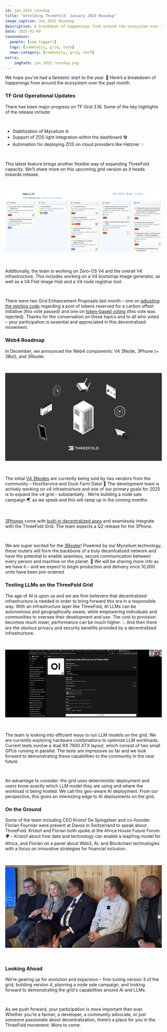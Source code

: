 ```yaml
---
id: jan_2025_roundup
title: "Unfolding ThreeFold: January 2025 Roundup"
image_caption: Jan 2025 Roundup
description: A breakdown of happenings from around the ecosystem over the past month!
date: 2025-02-04
taxonomies:
  people: [sam_taggart]
  tags: [community, grid, tech]
  news-category: [community, grid, tech]
extra:
    imgPath: jan_2025_roundup.png
---
```


We hope you’ve had a fantastic start to the year. 🎉 Here’s a breakdown of happenings from around the ecosystem over the past month.

### **TF Grid Operational Updates**

There has been major progress on TF Grid 3.16. Some of the key highlights of the release include:

<br/>

- Stabilization of Mycelium 🌐
- Support of ZOS light integration within the dashboard 🛠
- Automation for deploying ZOS on cloud providers like Hetzner 💡

<br/>

This latest feature brings another flexible way of expanding ThreeFold capacity. We’ll share more on this upcoming grid version as it heads towards release.

<br/>

![Image](img/316_progress.png#mx-auto)

<br/>

Additionally, the team is working on Zero-OS V4 and the overall V4 infrastructure. This includes working on a V4 bootstrap image generator, as well as a V4 Flist image Hub and a V4 node registrar tool.

<br/>

There were two Grid Enhancement Proposals last month – one on [adjusting the minting code](https://forum.threefold.io/t/gep-adjusting-minting-code-regarding-carbon-offset/4477) regarding a pool of tokens reserved for a carbon offset initiative (this vote passed) and one on [token-based voting](https://forum.threefold.io/t/gep-token-based-voting/4479) (this vote was rejected). Thanks for the conversation on these topics and to all who voted – your participation is essential and appreciated in this decentralized movement.

### **Web4 Roadmap**

In December, we announced the Web4 components: V4 3Node, 3Phone (+ 3Bot), and 3Router.

<br/>

![Image](img/web4_components.png#mx-auto)

<br/>

The initial [V4 3Nodes](https://docs.threefold.io/docs/components/3node/) are currently being sold by two vendors from the community – HostService and Duck Farm Data! 🤝 The development team is actively working on v4 infrastructure and one of our primary goals for 2025 is to expand the v4 grid – substantially . We’re building a node sale campaign 🌏 as we speak and this will ramp up in the coming months.

<br/>

[3Phones](https://docs.threefold.io/docs/components/3phone) come with [built-in decentralized apps](https://docs.threefold.io/docs/components/3bot) and seamlessly integrate with the ThreeFold Grid. The team expects a Q2 release for the 3Phone.

<br/>

We are super excited for the [3Router](https://docs.threefold.io/docs/components/3router/)! Powered by our Mycelium technology, these routers will form the backbone of a truly decentralized network and have the potential to enable seamless, secure communication between every person and machine on the planet. 🤯 We will be sharing more info as we have it – and we expect to begin production and delivery once 10,000 units have been pre-ordered.

### **Testing LLMs on the ThreeFold Grid**

The age of AI is upon us and we are firm believers that decentralized infrastructure is needed in order to bring forward this era in a responsible way. With an infrastructure layer like ThreeFold, AI LLMs can be autonomous and geographically aware, while empowering individuals and communities to oversee their development and use. The cost to provision becomes much lower, performance can be much higher. 💡 And then there are the obvious privacy and security benefits provided by a decentralized infrastructure.

<br/>

![Image](img/llm_test.png#mx-auto)

<br/>

The team is looking into efficient ways to run LLM models on the grid. We are currently exploring hardware combinations to optimize LLM workloads. Current tests involve a dual RX 7900 XTX layout, which consist of two small GPUs running in parallel. The tests are impressive so far and we look forward to demonstrating these capabilities to the community in the near future.

<br/>

An advantage to consider: the grid uses deterministic deployment and users know exactly which LLM model they are using and where the workload is being hosted. We call this geo-aware AI deployment. From our perspective, this gives an interesting edge to AI deployments on the grid.

### **On the Ground**

Some of the team including CEO Kristof De Spiegeleer and co-founder Florian Fournier were present at Davos in Switzerland to speak about ThreeFold. Kristof and Florian both spoke at the Africa House Future Forum 🌍 – Kristof about how data and technology can enable a leapfrog model for Africa, and Florian on a panel about Web3, AI, and Blockchain technologies with a focus on innovative strategies for financial inclusion.

<br/>

![Image](img/kristof_davos.jpeg#mx-auto)

<br/>

### **Looking Ahead**

We’re gearing up for evolution and expansion – fine-tuning version 3 of the grid, building version 4, planning a node sale campaign, and looking forward to demonstrating the grid's capabilities around AI and LLMs.

<br/>

As we push forward, your participation is more important than ever. Whether you’re a farmer, a developer, a community advocate, or just someone passionate about decentralization, there’s a place for you in the ThreeFold movement. More to come.